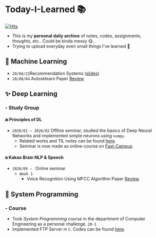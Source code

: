 # Today-I-Learned 📚
[![Hits](https://hits.seeyoufarm.com/api/count/incr/badge.svg?url=https%3A%2F%2Fgithub.com%2FSoYoungCho%2FToday-I-Learned%2F)](https://hits.seeyoufarm.com)
- This is my **personal daily archive** of notes, codes, assignments, thoughts, etc.. Could be kinda messy :yum:..
- Trying to upload everyday even small things I've learned :muscle:

## :seedling: Machine Learning
- `20/04/22`Recommendation Systems [(slides)](https://github.com/SoYoungCho/Today-I-Learned/blob/master/Machine%20Learning/Recommendation%20Systems/Recommender%20System%20in%20Spark.pdf)
- `20/08/04` Autosklearn Paper [Review](https://github.com/SoYoungCho/Paper-Review/blob/master/AutoML/Efficient%20and%20Robust%20Automated%20Machine%20Learning.md)

## :sparkles: Deep Learning
### - Study Group
#### :end: Principles of DL
- `2020/01 ~ 2020/02` Offline seminar, studied the basics of Deep Neural Networks and implemented simple neurons using `numpy`.
  - Related works and TIL notes can be found [here](https://github.com/SoYoungCho/Today-I-Learned/tree/master/Deeplearning%20Seminar).
  - Seminar is now made as online-course on [Fast-Campus](https://fastcampus.co.kr/data_online_mathdeep).
#### :on: Kakao Brain NLP & Speech
- `2020/09 ~ ` Online seminar
  - `Week 1`
    - Voice Recognition Using MFCC Algorithm Paper [Review](https://github.com/SoYoungCho/Paper-Review/blob/master/Speech%20Recognition/Voice%20Recognition%20Using%20MFCC%20Algorithm.md)

## :floppy_disk: System Programming
### - Course
- Took *System Programming* course in the department of Computer Engineering  as a personal challenge. `20-1`
- Implemented FTP Server in `C`. Codes can be found [here](https://github.com/SoYoungCho/Today-I-Learned/tree/master/System%20Programming).
